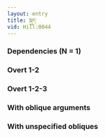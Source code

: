 ```yaml
---
layout: entry
title: སྐུད་
vid: Hill:0044
---
```

### Dependencies (N = 1)


### Overt 1-2


### Overt 1-2-3


### With oblique arguments


### With unspecified obliques
